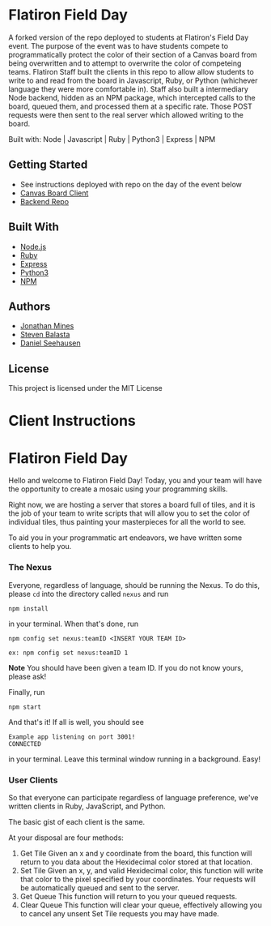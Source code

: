 Flatiron Field Day
===============
A forked version of the repo deployed to students at Flatiron's Field Day event. The purpose of the event was to have students compete to programmatically protect the color of their section of a Canvas board from being overwritten and to attempt to overwrite the color of competeing teams. Flatiron Staff built the clients in this repo to allow allow students to write to and read from the board in Javascript, Ruby, or Python (whichever language they were more comfortable in). Staff also built a intermediary Node backend, hidden as an NPM package, which intercepted calls to the board, queued them, and processed them at a specific rate. Those POST requests were then sent to the real server which allowed writing to the board.

Built with: Node | Javascript | Ruby | Python3 | Express | NPM

## Getting Started
* See instructions deployed with repo on the day of the event below
* [Canvas Board Client](https://github.com/MinesJA/spotify_tree_backend)
* [Backend Repo](https://github.com/MinesJA/spotify_tree_backend)

## Built With
* [Node.js](https://nodejs.org/en/)
* [Ruby](https://www.ruby-lang.org/en/)
* [Express](https://expressjs.com/)
* [Python3](https://www.python.org/download/releases/3.0/)
* [NPM](https://www.npmjs.com/)

## Authors
* [Jonathan Mines](https://github.com/MinesJA)
* [Steven Balasta](https://github.com/sbal13)
* [Daniel Seehausen](https://github.com/DanielSeehausen)

## License
This project is licensed under the MIT License


Client Instructions
===============

# Flatiron Field Day 

Hello and welcome to Flatiron Field Day! Today, you and your team will have the opportunity to create a mosaic using your programming skills. 

Right now, we are hosting a server that stores a board full of tiles, and it is the job of your team to write scripts that will allow you to set the color of individual tiles, thus painting your masterpieces for all the world to see.

To aid you in your programmatic art endeavors, we have written some clients to help you.


### The Nexus

Everyone, regardless of language, should be running the Nexus. To do this, please `cd` into the directory called `nexus` and run 

```
npm install
``` 

in your terminal. When that's done, run

```
npm config set nexus:teamID <INSERT YOUR TEAM ID>

ex: npm config set nexus:teamID 1
```
**Note** You should have been given a team ID. If you do not know yours, please ask!

Finally, run

```
npm start
```

And that's it! If all is well, you should see 

```
Example app listening on port 3001!
CONNECTED
```

in your terminal. Leave this terminal window running in a background. Easy!

### User Clients

So that everyone can participate regardless of language preference, we've written clients in Ruby, JavaScript, and Python.

The basic gist of each client is the same. 

At your disposal are four methods:

1. Get Tile
	Given an x and y coordinate from the board, this function will return to you data about the Hexidecimal color stored at that location.
2. Set Tile
	Given an x, y, and valid Hexidecimal color, this function will write that color to the pixel specified by your coordinates. Your requests will be automatically queued and sent to the server.
3. Get Queue
	This function will return to you your queued requests.
4. Clear Queue
	This function will clear your queue, effectively allowing you to cancel any unsent Set Tile requests you may have made.
